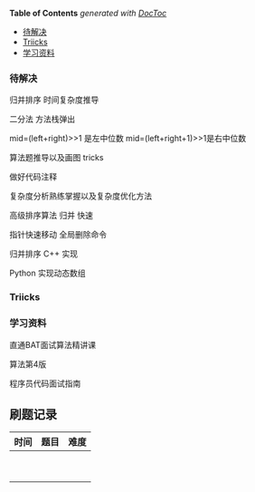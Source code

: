 <!-- START doctoc generated TOC please keep comment here to allow auto update -->
<!-- DON'T EDIT THIS SECTION, INSTEAD RE-RUN doctoc TO UPDATE -->
**Table of Contents**  *generated with [DocToc](https://github.com/thlorenz/doctoc)*

- [待解决](#%E5%BE%85%E8%A7%A3%E5%86%B3)
- [Triicks](#triicks)
- [学习资料](#%E5%AD%A6%E4%B9%A0%E8%B5%84%E6%96%99)

<!-- END doctoc generated TOC please keep comment here to allow auto update -->



### 待解决

归并排序  时间复杂度推导

二分法  方法栈弹出

mid=(left+right)>>1 是左中位数  mid=(left+right+1)>>1是右中位数

算法题推导以及画图  tricks

做好代码注释

复杂度分析熟练掌握以及复杂度优化方法

高级排序算法   归并 快速

指针快速移动  全局删除命令

归并排序  C++ 实现

Python 实现动态数组



### Triicks

### 学习资料

直通BAT面试算法精讲课

算法第4版

程序员代码面试指南

## 刷题记录

| 时间 | 题目 | 难度 |
| ---- | ---- | ---- |
|      |      |      |
|      |      |      |
|      |      |      |
|      |      |      |
|      |      |      |
|      |      |      |
|      |      |      |
|      |      |      |
|      |      |      |

